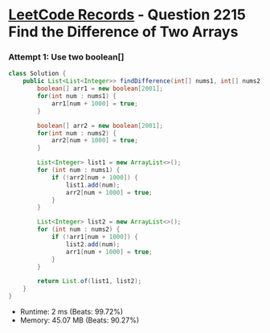 # [LeetCode Records](../../README.md) - Question 2215 Find the Difference of Two Arrays

### Attempt 1: Use two boolean[]
```java
class Solution {
    public List<List<Integer>> findDifference(int[] nums1, int[] nums2) {
        boolean[] arr1 = new boolean[2001];
        for(int num : nums1) {
            arr1[num + 1000] = true;
        }

        boolean[] arr2 = new boolean[2001];
        for(int num : nums2) {
            arr2[num + 1000] = true;
        }

        List<Integer> list1 = new ArrayList<>();
        for (int num : nums1) {
            if (!arr2[num + 1000]) {
                list1.add(num);
                arr2[num + 1000] = true;
            }
        }

        List<Integer> list2 = new ArrayList<>();
        for (int num : nums2) {
            if (!arr1[num + 1000]) {
                list2.add(num);
                arr1[num + 1000] = true;
            }
        }

        return List.of(list1, list2);
    }
}
```
- Runtime: 2 ms (Beats: 99.72%)
- Memory: 45.07 MB (Beats: 90.27%)

<br>
